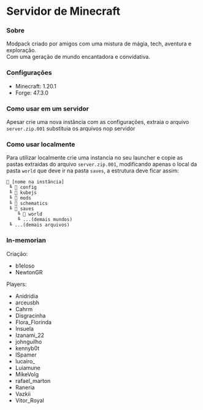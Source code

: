 # Servidor de Minecraft

### Sobre
Modpack criado por amigos com uma mistura de mágia, tech, aventura e exploração.\
Com uma geração de mundo encantadora e convidativa.


### Configurações
* Minecraft: 1.20.1
* Forge: 47.3.0


### Como usar em um servidor
Apesar crie uma nova instância com as configurações, extraia o arquivo ```server.zip.001``` substituia os arquivos nop servidor


### Como usar localmente
Para utilizar localmente crie uma instancia no seu launcher e copie as pastas extraidas do arquivo ```server.zip.001```, modificando apenas o local da pasta ```world``` que deve ir na pasta ```saves```, a estrutura deve ficar assim:

```
📁 [nome na instância]
 ╚ 📁 config
 ╚ 📁 kubejs
 ╚ 📁 mods
 ╚ 📁 schematics
 ╚ 📁 saves
    ╚ 📁 world
    ╚ ...(demais mundos)
 ╚ ...(demais arquivos)
```

### In-memorian
Criação:
* b1eloso
* NewtonGR

Players:
* Anidridia
* arceusbh
* Cahrm
* Disgracinha
* Flora_Florinda
* Insuela
* Izanami_22
* johnguilho
* kennyb0t
* lSpamer
* lucairo_
* Luiamune
* MikeVolg
* rafael_marton
* Raneria
* Vazkii
* Vitor_Royal